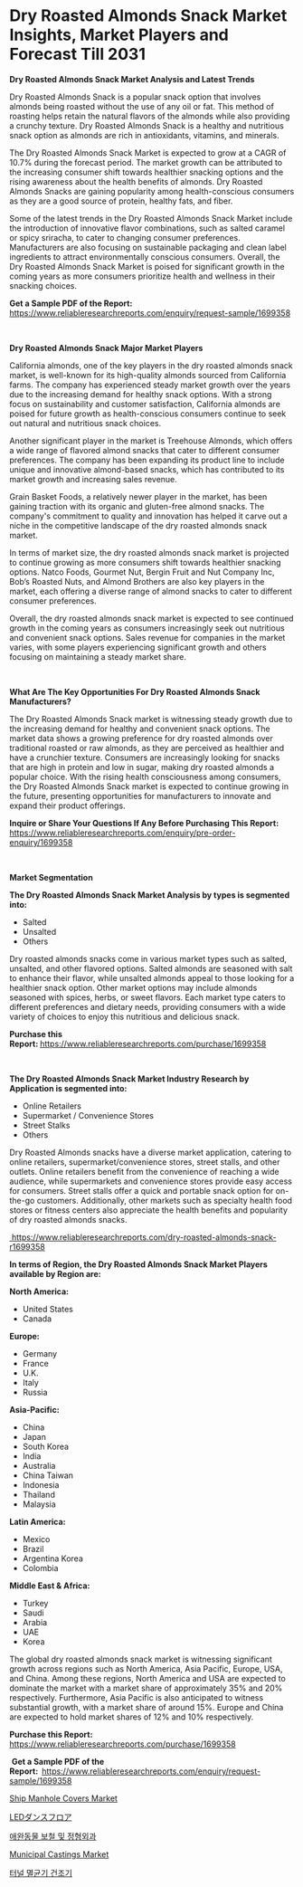 <p><h1>Dry Roasted Almonds Snack Market Insights, Market Players and Forecast Till 2031</h1></p><p><strong>Dry Roasted Almonds Snack Market Analysis and Latest Trends</strong></p>
<p><p>Dry Roasted Almonds Snack is a popular snack option that involves almonds being roasted without the use of any oil or fat. This method of roasting helps retain the natural flavors of the almonds while also providing a crunchy texture. Dry Roasted Almonds Snack is a healthy and nutritious snack option as almonds are rich in antioxidants, vitamins, and minerals.</p><p>The Dry Roasted Almonds Snack Market is expected to grow at a CAGR of 10.7% during the forecast period. The market growth can be attributed to the increasing consumer shift towards healthier snacking options and the rising awareness about the health benefits of almonds. Dry Roasted Almonds Snacks are gaining popularity among health-conscious consumers as they are a good source of protein, healthy fats, and fiber.</p><p>Some of the latest trends in the Dry Roasted Almonds Snack Market include the introduction of innovative flavor combinations, such as salted caramel or spicy sriracha, to cater to changing consumer preferences. Manufacturers are also focusing on sustainable packaging and clean label ingredients to attract environmentally conscious consumers. Overall, the Dry Roasted Almonds Snack Market is poised for significant growth in the coming years as more consumers prioritize health and wellness in their snacking choices.</p></p>
<p><strong>Get a Sample PDF of the Report:&nbsp;</strong> <a href="https://www.reliableresearchreports.com/enquiry/request-sample/1699358">https://www.reliableresearchreports.com/enquiry/request-sample/1699358</a></p>
<p>&nbsp;</p>
<p><strong>Dry Roasted Almonds Snack Major Market Players</strong></p>
<p><p>California almonds, one of the key players in the dry roasted almonds snack market, is well-known for its high-quality almonds sourced from California farms. The company has experienced steady market growth over the years due to the increasing demand for healthy snack options. With a strong focus on sustainability and customer satisfaction, California almonds are poised for future growth as health-conscious consumers continue to seek out natural and nutritious snack choices.</p><p>Another significant player in the market is Treehouse Almonds, which offers a wide range of flavored almond snacks that cater to different consumer preferences. The company has been expanding its product line to include unique and innovative almond-based snacks, which has contributed to its market growth and increasing sales revenue.</p><p>Grain Basket Foods, a relatively newer player in the market, has been gaining traction with its organic and gluten-free almond snacks. The company's commitment to quality and innovation has helped it carve out a niche in the competitive landscape of the dry roasted almonds snack market.</p><p>In terms of market size, the dry roasted almonds snack market is projected to continue growing as more consumers shift towards healthier snacking options. Natco Foods, Gourmet Nut, Bergin Fruit and Nut Company Inc, Bob’s Roasted Nuts, and Almond Brothers are also key players in the market, each offering a diverse range of almond snacks to cater to different consumer preferences.</p><p>Overall, the dry roasted almonds snack market is expected to see continued growth in the coming years as consumers increasingly seek out nutritious and convenient snack options. Sales revenue for companies in the market varies, with some players experiencing significant growth and others focusing on maintaining a steady market share.</p></p>
<p>&nbsp;</p>
<p><strong>What Are The Key Opportunities For Dry Roasted Almonds Snack Manufacturers?</strong></p>
<p><p>The Dry Roasted Almonds Snack market is witnessing steady growth due to the increasing demand for healthy and convenient snack options. The market data shows a growing preference for dry roasted almonds over traditional roasted or raw almonds, as they are perceived as healthier and have a crunchier texture. Consumers are increasingly looking for snacks that are high in protein and low in sugar, making dry roasted almonds a popular choice. With the rising health consciousness among consumers, the Dry Roasted Almonds Snack market is expected to continue growing in the future, presenting opportunities for manufacturers to innovate and expand their product offerings.</p></p>
<p><strong>Inquire or Share Your Questions If Any Before Purchasing This Report:</strong> <a href="https://www.reliableresearchreports.com/enquiry/pre-order-enquiry/1699358">https://www.reliableresearchreports.com/enquiry/pre-order-enquiry/1699358</a></p>
<p>&nbsp;</p>
<p><strong>Market Segmentation</strong></p>
<p><strong>The Dry Roasted Almonds Snack Market Analysis by types is segmented into:</strong></p>
<p><ul><li>Salted</li><li>Unsalted</li><li>Others</li></ul></p>
<p><p>Dry roasted almonds snacks come in various market types such as salted, unsalted, and other flavored options. Salted almonds are seasoned with salt to enhance their flavor, while unsalted almonds appeal to those looking for a healthier snack option. Other market options may include almonds seasoned with spices, herbs, or sweet flavors. Each market type caters to different preferences and dietary needs, providing consumers with a wide variety of choices to enjoy this nutritious and delicious snack.</p></p>
<p><strong>Purchase this Report:&nbsp;</strong><a href="https://www.reliableresearchreports.com/purchase/1699358">https://www.reliableresearchreports.com/purchase/1699358</a></p>
<p>&nbsp;</p>
<p><strong>The Dry Roasted Almonds Snack Market Industry Research by Application is segmented into:</strong></p>
<p><ul><li>Online Retailers</li><li>Supermarket / Convenience Stores</li><li>Street Stalks</li><li>Others</li></ul></p>
<p><p>Dry Roasted Almonds snacks have a diverse market application, catering to online retailers, supermarket/convenience stores, street stalls, and other outlets. Online retailers benefit from the convenience of reaching a wide audience, while supermarkets and convenience stores provide easy access for consumers. Street stalls offer a quick and portable snack option for on-the-go customers. Additionally, other markets such as specialty health food stores or fitness centers also appreciate the health benefits and popularity of dry roasted almonds snacks.</p></p>
<p><a href="https://www.reliableresearchreports.com/dry-roasted-almonds-snack-r1699358">&nbsp;https://www.reliableresearchreports.com/dry-roasted-almonds-snack-r1699358</a></p>
<p><strong>In terms of Region, the Dry Roasted Almonds Snack Market Players available by Region are:</strong></p>
<p>
    <p> <strong> North America: </strong>
        <ul>
            <li>United States</li>
            <li>Canada</li>
        </ul>
        </p> 
    <p> <strong> Europe: </strong>
        <ul>
            <li>Germany</li>
            <li>France</li>
            <li>U.K.</li>
            <li>Italy</li>
            <li>Russia</li>
        </ul>
        </p> 
    <p> <strong> Asia-Pacific: </strong>
        <ul>
            <li>China</li>
            <li>Japan</li>
            <li>South Korea</li>
            <li>India</li>
            <li>Australia</li>
            <li>China Taiwan</li>
            <li>Indonesia</li>
            <li>Thailand</li>
            <li>Malaysia</li>
        </ul>
        </p> 
    <p> <strong> Latin America: </strong>
        <ul>
            <li>Mexico</li>
            <li>Brazil</li>
            <li>Argentina Korea</li>
            <li>Colombia</li>
        </ul>
        </p> 
    <p> <strong> Middle East & Africa: </strong>
        <ul>
            <li>Turkey</li>
            <li>Saudi</li>
            <li>Arabia</li>
            <li>UAE</li>
            <li>Korea</li>
        </ul>
    </p>
    </p>
<p><p>The global dry roasted almonds snack market is witnessing significant growth across regions such as North America, Asia Pacific, Europe, USA, and China. Among these regions, North America and USA are expected to dominate the market with a market share of approximately 35% and 20% respectively. Furthermore, Asia Pacific is also anticipated to witness substantial growth, with a market share of around 15%. Europe and China are expected to hold market shares of 12% and 10% respectively.</p></p>
<p><strong>Purchase this Report: </strong><a href="https://www.reliableresearchreports.com/purchase/1699358">https://www.reliableresearchreports.com/purchase/1699358</a></p>
<p>&nbsp;<strong>Get a Sample PDF of the Report:&nbsp;&nbsp;</strong><a href="https://www.reliableresearchreports.com/enquiry/request-sample/1699358">https://www.reliableresearchreports.com/enquiry/request-sample/1699358</a></p>
<p><strong></strong></p>
<p><p><a href="https://github.com/Paul14Anderson63/Market-Research-Report-List-4/blob/main/ship-manhole-covers-market.md">Ship Manhole Covers Market</a></p><p><a href="https://github.com/ddwcuskozol07187/Market-Research-Report-List-2/blob/main/6080091123785.md">LEDダンスフロア</a></p><p><a href="https://github.com/AidenReinger/Market-Research-Report-List-1/blob/main/5158234111829.md">애완동물 보철 및 정형외과</a></p><p><a href="https://github.com/guneycigdem35/Market-Research-Report-List-3/blob/main/municipal-castings-market.md">Municipal Castings Market</a></p><p><a href="https://github.com/gambitz1998/Market-Research-Report-List-1/blob/main/5672413111830.md">터널 멸균기 건조기</a></p></p>